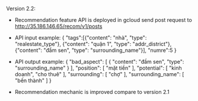 Version 2.2:
 - Recommendation feature API is deployed in gcloud
  send post request to http://35.186.146.65/recom/v1/posts
 - API input example:
{
	"tags":[{"content": "nhà", "type": "realestate_type"}, {"content": "quận 1", "type": "addr_district"}, {"content": "đầm sen", "type": "surrounding_name"}],
	"numre":5
}
- API output example:
{
    "bad_aspect": [
        {
            "content": "đầm sen",
            "type": "surrounding_name"
        }
    ],
    "position": [
        "mặt tiền"
    ],
    "potential": [
        "kinh doanh",
        "cho thuê"
    ],
    "surrounding": [
        "chợ"
    ],
    "surrounding_name": [
        "bến thành"
    ]
}

- Recommendation mechanic is improved compare to version 2.1
